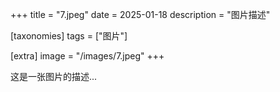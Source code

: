 +++
title = "7.jpeg"
date = 2025-01-18
description = "图片描述"

[taxonomies]
tags = ["图片"]

[extra]
image = "/images/7.jpeg"
+++

这是一张图片的描述...
